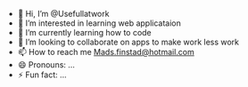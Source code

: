 - 👋 Hi, I’m @Usefullatwork
- 👀 I’m interested in learning web applicataion
- 🌱 I’m currently learning how to code
- 💞️ I’m looking to collaborate on apps to make work less work 
- 📫 How to reach me Mads.finstad@hotmail.com
- 😄 Pronouns: ...
- ⚡ Fun fact: ...

<!---
Usefullatwork/Usefullatwork is a ✨ special ✨ repository because its `README.md` (this file) appears on your GitHub profile.
You can click the Preview link to take a look at your changes.
--->
